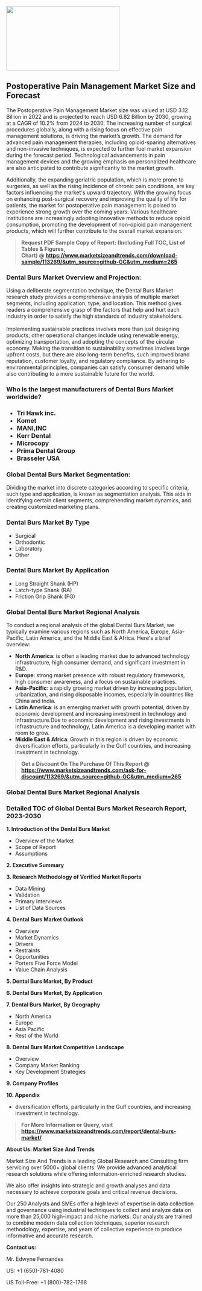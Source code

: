 <p><img class="alignnone size-medium wp-image-20088" src="https://ffe5etoiles.com/wp-content/uploads/2024/12/MST1-300x171.png" alt="" width="300" height="171" /></p><h2>Postoperative Pain Management Market Size and Forecast</h2><p>The Postoperative Pain Management Market size was valued at USD 3.12 Billion in 2022 and is projected to reach USD 6.82 Billion by 2030, growing at a CAGR of 10.2% from 2024 to 2030. The increasing number of surgical procedures globally, along with a rising focus on effective pain management solutions, is driving the market’s growth. The demand for advanced pain management therapies, including opioid-sparing alternatives and non-invasive techniques, is expected to further fuel market expansion during the forecast period. Technological advancements in pain management devices and the growing emphasis on personalized healthcare are also anticipated to contribute significantly to the market growth.</p><p>Additionally, the expanding geriatric population, which is more prone to surgeries, as well as the rising incidence of chronic pain conditions, are key factors influencing the market's upward trajectory. With the growing focus on enhancing post-surgical recovery and improving the quality of life for patients, the market for postoperative pain management is poised to experience strong growth over the coming years. Various healthcare institutions are increasingly adopting innovative methods to reduce opioid consumption, promoting the development of non-opioid pain management products, which will further contribute to the overall market expansion.</p></p><blockquote id="" class=""><strong>Request PDF Sample Copy of Report: (Including Full TOC, List of Tables &amp; Figures, Chart)&nbsp;@&nbsp;<strong><a href="https://www.marketsizeandtrends.com/download-sample/113269/&utm_source=github-GC&utm_medium=265" target="_blank">https://www.marketsizeandtrends.com/download-sample/113269/&utm_source=github-GC&utm_medium=265</a></strong></strong></blockquote><h3 id="" class="">Dental Burs Market&nbsp;Overview and Projection:</h3><p id="" class="">Using a deliberate segmentation technique, the Dental Burs Market research study provides a comprehensive analysis of multiple market segments, including application, type, and location. This method gives readers a comprehensive grasp of the factors that help and hurt each industry in order to satisfy the high standards of industry stakeholders. <br /> <br />Implementing sustainable practices involves more than just designing products; other operational changes include using renewable energy, optimizing transportation, and adopting the concepts of the circular economy. Making the transition to sustainability sometimes involves large upfront costs, but there are also long-term benefits, such improved brand reputation, customer loyalty, and regulatory compliance. By adhering to environmental principles, companies can satisfy consumer demand while also contributing to a more sustainable future for the world.</p><h3 id="" class="">Who is the largest manufacturers of&nbsp;Dental Burs Market worldwide?</h3><h3 class=""><p><ul><li>Tri Hawk inc. </li><li> Komet </li><li> MANI,INC </li><li> Kerr Dental </li><li> Microcopy </li><li> Prima Dental Group </li><li> Brasseler USA</li></ul></p></h3><h3 id="" class="">Global&nbsp;Dental Burs Market Segmentation:</h3><p id="" class="">Dividing the market into discrete categories according to specific criteria, such type and application, is known as segmentation analysis. This aids in identifying certain client segments, comprehending market dynamics, and creating customized marketing plans.</p><h3 id="" class="">Dental Burs Market&nbsp;By Type</h3><p><p><ul><li>Surgical </li><li> Orthodontic </li><li> Laboratory </li><li> Other</p></li></ul></p></p><h3 id="" class="">Dental Burs Market&nbsp;By Application</h3><p class=""><p><ul><li>Long Straight Shank (HP) </li><li> Latch-type Shank (RA) </li><li> Friction Grip Shank (FG)</li></ul></p></p><h3 id="" class="">Global Dental Burs Market Regional Analysis</h3><p id="" class="">To conduct a regional analysis of the global Dental Burs Market, we typically examine various regions such as North America, Europe, Asia-Pacific, Latin America, and the Middle East &amp; Africa. Here's a brief overview:</p><ul><li><strong>North America</strong>: is often a leading market due to advanced technology infrastructure, high consumer demand, and significant investment in R&amp;D.</li><li><strong>Europe</strong>: strong market presence with robust regulatory frameworks, high consumer awareness, and a focus on sustainable practices.</li><li><strong>Asia-Pacific</strong>: a rapidly growing market driven by increasing population, urbanization, and rising disposable incomes, especially in countries like China and India.</li><li><strong>Latin America</strong>: is an emerging market with growth potential, driven by economic development and increasing investment in technology and infrastructure.Due to economic development and rising investments in infrastructure and technology, Latin America is a developing market with room to grow.</li><li><strong>Middle East &amp; Africa</strong>: Growth in this region is driven by economic diversification efforts, particularly in the Gulf countries, and increasing investment in technology.</li></ul><blockquote id="" class=""><strong>Get a Discount On The Purchase Of This Report @ <strong><a href="https://www.marketsizeandtrends.com/ask-for-discount/113269/&utm_source=github-GC&utm_medium=265" target="_blank">https://www.marketsizeandtrends.com/ask-for-discount/113269/&utm_source=github-GC&utm_medium=265</a></strong></strong></blockquote><h3 id="" class="">Global Dental Burs Market Regional Analysis</h3><h3 id="" class="">Detailed TOC of Global Dental Burs Market Research Report, 2023-2030</h3><p id="" class=""><strong>1. Introduction of the Dental Burs Market</strong></p><ul><li>Overview of the Market</li><li>Scope of Report</li><li>Assumptions</li></ul><p id="" class=""><strong>2. Executive Summary</strong></p><p id="" class=""><strong>3. Research Methodology of Verified Market Reports</strong></p><ul><li>Data Mining</li><li>Validation</li><li>Primary Interviews</li><li>List of Data Sources</li></ul><p id="" class=""><strong>4. Dental Burs Market Outlook</strong></p><ul><li>Overview</li><li>Market Dynamics</li><li>Drivers</li><li>Restraints</li><li>Opportunities</li><li>Porters Five Force Model</li><li>Value Chain Analysis</li></ul><p id="" class=""><strong>5. Dental Burs Market, By Product</strong></p><p id="" class=""><strong>6. Dental Burs Market, By Application</strong></p><p id="" class=""><strong>7. Dental Burs Market, By Geography</strong></p><ul><li>North America</li><li>Europe</li><li>Asia Pacific</li><li>Rest of the World</li></ul><p id="" class=""><strong>8. Dental Burs Market Competitive Landscape</strong></p><ul><li>Overview</li><li>Company Market Ranking</li><li>Key Development Strategies</li></ul><p id="" class=""><strong>9. Company Profiles</strong></p><p id="" class=""><strong>10. Appendix</strong></p><ul><li>diversification efforts, particularly in the Gulf countries, and increasing investment in technology.</li></ul><blockquote id="" class=""><strong>For More Information or Query, visit <strong><strong><a href="https://www.marketsizeandtrends.com/report/dental-burs-market/" target="_blank">https://www.marketsizeandtrends.com/report/dental-burs-market/</a></strong></strong></strong></blockquote><p id="" class=""><strong>About Us: Market Size And Trends</strong></p><p id="" class="">Market Size And Trends is a leading Global Research and Consulting firm servicing over 5000+ global clients. We provide advanced analytical research solutions while offering information-enriched research studies.</p><p id="" class="">We also offer insights into strategic and growth analyses and data necessary to achieve corporate goals and critical revenue decisions.</p><p id="" class="">Our 250 Analysts and SMEs offer a high level of expertise in data collection and governance using industrial techniques to collect and analyze data on more than 25,000 high-impact and niche markets. Our analysts are trained to combine modern data collection techniques, superior research methodology, expertise, and years of collective experience to produce informative and accurate research.</p><p id="" class=""><strong>Contact us:</strong></p><p id="" class="">Mr. Edwyne Fernandes</p><p id="" class="">US: +1 (650)-781-4080</p><p id="" class="">US Toll-Free: +1 (800)-782-1768</p>
